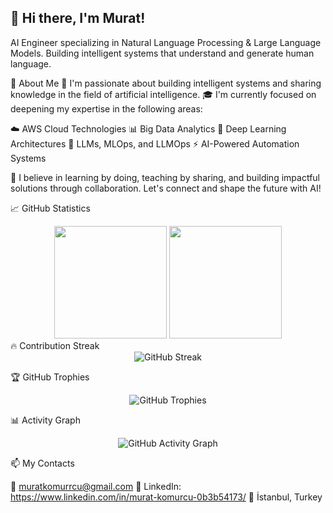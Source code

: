 ## 👋 Hi there, I'm Murat!

AI Engineer specializing in Natural Language Processing & Large Language Models. Building intelligent systems that understand and generate human language.

🧠 About Me
🔬 I'm passionate about building intelligent systems and sharing knowledge in the field of artificial intelligence.
🎓 I'm currently focused on deepening my expertise in the following areas:

☁️ AWS Cloud Technologies
📊 Big Data Analytics
🧠 Deep Learning Architectures
🤖 LLMs, MLOps, and LLMOps
⚡ AI-Powered Automation Systems

🌟 I believe in learning by doing, teaching by sharing, and building impactful solutions through collaboration.
Let's connect and shape the future with AI!

📈 GitHub Statistics
<div align="center">
  <img height="180em" src="https://github-readme-stats.vercel.app/api?username=MuratKomurcu1&show_icons=true&theme=dark&include_all_commits=true&count_private=true"/>
  <img height="180em" src="https://github-readme-stats.vercel.app/api/top-langs/?username=MuratKomurcu1&layout=compact&langs_count=8&theme=dark"/>
</div>
🔥 Contribution Streak
<div align="center">
  <img src="https://github-readme-streak-stats.herokuapp.com/?user=MuratKomurcu1&theme=dark" alt="GitHub Streak"/>
</div>

🏆 GitHub Trophies
<div align="center">
  <img src="https://github-profile-trophy.vercel.app/?username=MuratKomurcu1&theme=darkhub&no-frame=true&margin-w=15" alt="GitHub Trophies"/>
</div>

📊 Activity Graph
<div align="center">
  <img src="https://github-readme-activity-graph.vercel.app/graph?username=MuratKomurcu1&theme=react-dark" alt="GitHub Activity Graph"/>
</div>

📫 My Contacts

📧 muratkomurrcu@gmail.com
💼 LinkedIn: https://www.linkedin.com/in/murat-komurcu-0b3b54173/
📍 İstanbul, Turkey
